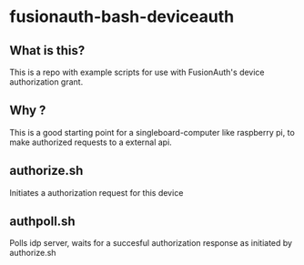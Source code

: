 # fusionauth-bash-deviceauth

## What is this? 

This is a repo with example scripts for use with FusionAuth's device authorization grant.

## Why ?

This is a good starting point for a singleboard-computer like raspberry pi, to make authorized requests to a external api.




## authorize.sh 

Initiates a authorization request for this device


## authpoll.sh

Polls idp server, waits for a succesful authorization response as initiated by authorize.sh


